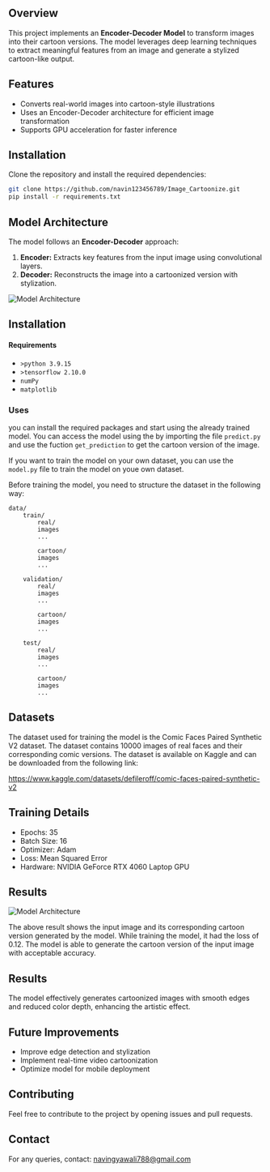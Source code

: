 ## Overview
This project implements an **Encoder-Decoder Model** to transform images into their cartoon versions. The model leverages deep learning techniques to extract meaningful features from an image and generate a stylized cartoon-like output.

## Features
- Converts real-world images into cartoon-style illustrations
- Uses an Encoder-Decoder architecture for efficient image transformation
- Supports GPU acceleration for faster inference

## Installation
Clone the repository and install the required dependencies:
```bash
git clone https://github.com/navin123456789/Image_Cartoonize.git
pip install -r requirements.txt
```

## Model Architecture
The model follows an **Encoder-Decoder** approach:
1. **Encoder:** Extracts key features from the input image using convolutional layers.
2. **Decoder:** Reconstructs the image into a cartoonized version with stylization.

![Model Architecture](images/real2comic_V1.h5.png)

## Installation
#### Requirements
- `>python 3.9.15`
- `>tensorflow 2.10.0`
- `numPy`
- `matplotlib`


### Uses
you can install the required packages and start using the already trained model. You can access the model using the by importing the file `predict.py` and use the fuction `get_prediction` to get the cartoon version of the image.

If you want to train the model on your own dataset, you can use the `model.py` file to train the model on youe own dataset.

Before training the model, you need to structure the dataset in the following way:

```
data/
    train/
        real/
        images
        ...

        cartoon/
        images
        ...

    validation/
        real/
        images
        ...

        cartoon/
        images
        ...

    test/
        real/
        images
        ...

        cartoon/
        images
        ...
```

## Datasets

The dataset used for training the model is the Comic Faces Paired Synthetic V2 dataset. The dataset contains 10000 images of real faces and their corresponding comic versions. The dataset is available on Kaggle and can be downloaded from the following link:

<https://www.kaggle.com/datasets/defileroff/comic-faces-paired-synthetic-v2>

## Training Details
- Epochs: 35
- Batch Size: 16
- Optimizer: Adam
- Loss: Mean Squared Error
- Hardware: NVIDIA GeForce RTX 4060 Laptop GPU

## Results
![Model Architecture](images/prediction.png)

The above result shows the input image and its corresponding cartoon version generated by the model. While training the model, it had the loss of 0.12. The model is able to generate the cartoon version of the input image with acceptable accuracy.


## Results
The model effectively generates cartoonized images with smooth edges and reduced color depth, enhancing the artistic effect.

## Future Improvements
- Improve edge detection and stylization
- Implement real-time video cartoonization
- Optimize model for mobile deployment

## Contributing
Feel free to contribute to the project by opening issues and pull requests.

## Contact
For any queries, contact: navingyawali788@gmail.com

